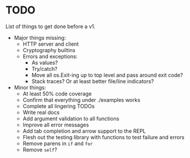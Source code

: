 # TODO

List of things to get done before a v1.

* Major things missing:
    * HTTP server and client
    * Cryptography builtins
    * Errors and exceptions:
        * As values?
        * Try/catch?
        * Move all os.Exit-ing up to top level and pass around exit code?
        * Stack traces? Or at least better file/line indicators?
* Minor things:
    * At least 50% code coverage
    * Confirm that everything under ./examples works
    * Complete all lingering TODOs
    * Write real docs
    * Add argument validation to all functions
    * Improve all error messages
    * Add tab completion and arrow support to the REPL
    * Flesh out the testing library with functions to test failure and errors
    * Remove parens in `if` and `for`
    * Remove `self`?
